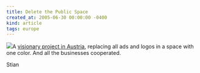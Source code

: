```yaml
---
title: Delete the Public Space
created_at: 2005-06-30 00:00:00 -0400
kind: article
tags: europe
---
```


[![](http://typographi.com/art/articles/delete-th.jpg)](http://typographi.com/001013.php)A
[visionary project in Austria](http://typographi.com/001013.php),
replacing all ads and logos in a space with one color. And all the
businesses cooperated.

Stian
